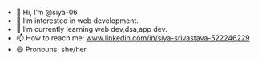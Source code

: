 - 👋 Hi, I’m @siya-06
- 👀 I’m interested in web development.
- 🌱 I’m currently learning web dev,dsa,app dev.
- 📫 How to reach me: www.linkedin.com/in/siya-srivastava-522246229
- 😄 Pronouns: she/her

<!---
siya-06/siya-06 is a ✨ special ✨ repository because its `README.md` (this file) appears on your GitHub profile.
You can click the Preview link to take a look at your changes.
--->
